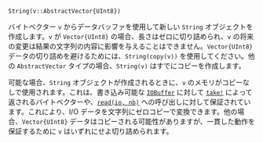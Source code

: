 ```
String(v::AbstractVector{UInt8})
```

バイトベクター `v` からデータバッファを使用して新しい `String` オブジェクトを作成します。`v` が `Vector{UInt8}` の場合、長さはゼロに切り詰められ、`v` の将来の変更は結果の文字列の内容に影響を与えることはできません。`Vector{UInt8}` データの切り詰めを避けるためには、`String(copy(v))` を使用してください。他の `AbstractVector` タイプの場合、`String(v)` はすでにコピーを作成します。

可能な場合、`String` オブジェクトが作成されるときに、`v` のメモリがコピーなしで使用されます。これは、書き込み可能な [`IOBuffer`](@ref) に対して [`take!`](@ref) によって返されるバイトベクターや、[`read(io, nb)`](@ref) への呼び出しに対して保証されています。これにより、I/O データを文字列にゼロコピーで変換できます。他の場合、`Vector{UInt8}` データはコピーされる可能性がありますが、一貫した動作を保証するために `v` はいずれにせよ切り詰められます。
